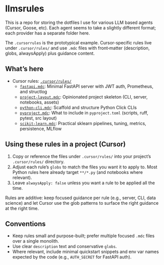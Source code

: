# llmsrules

This is a repo for storing the dotfiles I use for various LLM based agents (Cursor, Goose, etc). Each agent seems to take a slightly different format; each provider has a separate folder here.

The `.cursorrules` is the prototypical example. Cursor-specific rules live under `.cursor/rules/` and use `.mdc` files with front‑matter (description, globs, alwaysApply) plus guidance content.

## What’s here

- Cursor rules: [`.cursor/rules/`](.cursor/rules)
  - [`fastapi.mdc`](.cursor/rules/fastapi.mdc): Minimal FastAPI server with JWT auth, Prometheus, and structlog
  - [`project-layout.mdc`](.cursor/rules/project-layout.mdc): Opinionated project skeleton (CLI, server, notebooks, assets)
  - [`python-cli.mdc`](.cursor/rules/python-cli.mdc): Scaffold and structure Python Click CLIs
  - [`pyproject.mdc`](.cursor/rules/pyproject.mdc): What to include in `pyproject.toml` (scripts, ruff, pytest, src layout)
  - [`scikit-learn.mdc`](.cursor/rules/scikit-learn.mdc): Practical sklearn pipelines, tuning, metrics, persistence, MLflow

## Using these rules in a project (Cursor)

1. Copy or reference the files under `.cursor/rules/` into your project’s `.cursor/rules/` directory.
2. Adjust each rule’s `globs` to match the files you want it to apply to. Most Python rules here already target `**/*.py` (and notebooks where relevant).
3. Leave `alwaysApply: false` unless you want a rule to be applied all the time.

Rules are additive: keep focused guidance per rule (e.g., server, CLI, data science) and let Cursor use the glob patterns to surface the right guidance at the right time.

## Conventions

- Keep rules small and purpose-built; prefer multiple focused `.mdc` files over a single monolith.
- Use clear `description` text and conservative `globs`.
- Where relevant, include minimal quickstart snippets and env var names expected by the code (e.g., `AUTH_SECRET` for FastAPI auth).
